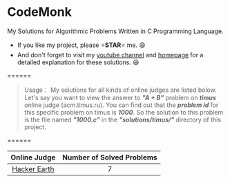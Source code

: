 # CodeMonk
My Solutions for Algorithmic Problems Written in C Programming Language.

* If you like my project, please :star:**STAR**:star: me. :smile:
* And don't forget to visit my [youtube channel]() and [homepage](http://www.yangyanzhan.com/) for a detailed explanation for these solutions. :laughing:

======

> Usage：
> My solutions for all kinds of online judges are listed below. Let's say you want to view the answer to **_"A + B"_** problem on **_timus_** online judge (acm.timus.ru). You can find out that the **_problem id_** for this specific problem on timus is **_1000_**. So the solution to this problem is the file named **_"1000.c"_** in the **_"solutions/timus/"_** directory of this project.

======

| Online Judge | Number of Solved Problems |
| :----------: | :------: |
| [Hacker Earth](https://www.hackerearth.com/challenges/) | 7 |

